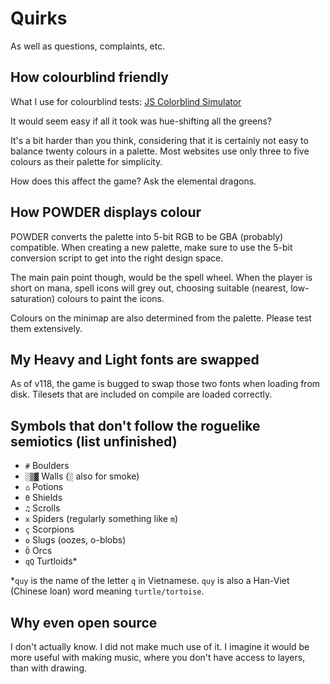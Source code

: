 # Quirks

As well as questions, complaints, etc.

## How colourblind friendly

What I use for colourblind tests:
[JS Colorblind Simulator](https://github.com/MaPePeR/jsColorblindSimulator)

It would seem easy if all it took was hue-shifting all the greens?

It's a bit harder than you think, considering that it is certainly not easy to
balance twenty colours in a palette. Most websites use only three to five
colours as their palette for simplicity.

How does this affect the game? Ask the elemental dragons.

## How POWDER displays colour

POWDER converts the palette into 5-bit RGB to be GBA (probably) compatible.
When creating a new palette, make sure to use the 5-bit conversion script to
get into the right design space.

The main pain point though, would be the spell wheel. When the player is short
on mana, spell icons will grey out, choosing suitable (nearest, low-saturation)
colours to paint the icons.

Colours on the minimap are also determined from the palette. Please test them
extensively.

## My Heavy and Light fonts are swapped

As of v118, the game is bugged to swap those two fonts when loading from disk.
Tilesets that are included on compile are loaded correctly.

## Symbols that don't follow the roguelike semiotics (list unfinished)

- `#`   Boulders
- `░▒▓` Walls (`░` also for smoke)
- `⌂`   Potions
- `Θ`   Shields
- `♫`   Scrolls
- `x`   Spiders (regularly something like `m`)
- `ç`   Scorpions
- `o`   Slugs (oozes, o-blobs)
- `Ö`   Orcs
- `qQ`  Turtloids*

*`quy` is the name of the letter `q` in Vietnamese. `quy` is also a Han-Viet
(Chinese loan) word meaning `turtle/tortoise`.

## Why even open source

I don't actually know. I did not make much use of it. I imagine it would be more
useful with making music, where you don't have access to layers, than with
drawing.
